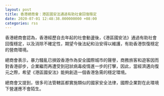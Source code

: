 ```yaml
---
layout: post
title: 香港總商會：港區國安法通過有助社會回復穩定
date: 2020-07-01 12:48:38.000000000 +08:00
categories: rss
---
```


香港總商會認為，香港經歷自去年起的社會動盪後，《港區國安法》通過有助社會回復穩定，以及消除不確定性，期望今後法紀和治安得以維護，有助香港恢復穩定的營商環境。 

總商會表示，暴力騷亂已損毀香港作為安全國際城市的聲譽，商務旅客和遊客因而對香港卻步，企業繼而再遭受到冠狀病毒疫情進一步的打擊，因此，當經濟邁向復元之際，希望《港區國安法》能夠創造一個香港急需的穩定環境。

總商會又提到，很多司法管轄區都實施類似的國家安全法律，國際企業對在此環境下營運應不會陌生。
